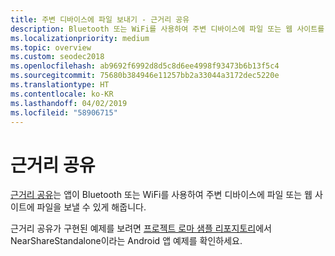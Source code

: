 ```yaml
---
title: 주변 디바이스에 파일 보내기 - 근거리 공유
description: Bluetooth 또는 WiFi를 사용하여 주변 디바이스에 파일 또는 웹 사이트를 보냅니다.
ms.localizationpriority: medium
ms.topic: overview
ms.custom: seodec2018
ms.openlocfilehash: ab9692f6992d8d5c8d6ee4998f93473b6b13f5c4
ms.sourcegitcommit: 75680b384946e11257bb2a33044a3172dec5220e
ms.translationtype: HT
ms.contentlocale: ko-KR
ms.lasthandoff: 04/02/2019
ms.locfileid: "58906715"
---
```

# <a name="nearby-sharing"></a>근거리 공유

[근거리 공유](https://blogs.windows.com/windowsexperience/2018/06/18/windows-10-tip-how-to-start-using-nearby-sharing-with-the-windows-10-april-2018-update/#SpPj2lqAq22UdMVS.97)는 앱이 Bluetooth 또는 WiFi를 사용하여 주변 디바이스에 파일 또는 웹 사이트에 파일을 보낼 수 있게 해줍니다.

근거리 공유가 구현된 예제를 보려면 [프로젝트 로마 샘플 리포지토리](https://github.com/Microsoft/project-rome)에서 NearShareStandalone이라는 Android 앱 예제를 확인하세요.